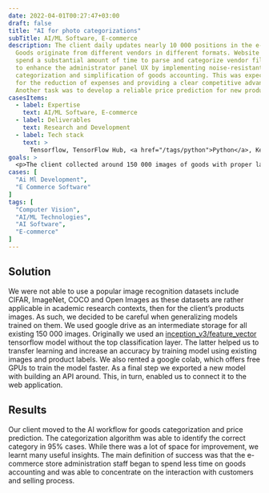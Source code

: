 ```yaml
---
date: 2022-04-01T00:27:47+03:00
draft: false
title: "AI for photo categorizations"
subTitle: AI/ML Software, E-commerce
description: The client daily updates nearly 10 000 positions in the e-commerce store. 
  Goods originate from different vendors in different formats. Website administrators 
  spend a substantial amount of time to parse and categorize vendor files. The task was 
  to enhance the administrator panel UX by implementing noise-resistant automatic 
  categorization and simplification of goods accounting. This was expected to allow 
  for the reduction of expenses and providing a clear competitive advantage. 
  Another task was to develop a reliable price prediction for new products.
casesItems:
  - label: Expertise
    text: AI/ML Software, E-commerce
  - label: Deliverables
    text: Research and Development
  - label: Tech stack
    text: >
      Tensorflow, TensorFlow Hub, <a href="/tags/python">Python</a>, Keras, Google Colab, Google Drive, Django
goals: >
  <p>The client collected around 150 000 images of goods with proper labels over the number of years. As a result, an extensive database divided into the training and validation sets was created. First of all, we examined existing computer vision solutions for classifying objects by photos. With the client training set, we have improved the object detection and classification algorithm to be noise-resistant to images with more than one object. Our team built a clustering algorithm based on the knowledge and specifics of the customer’s categorization hierarchy. Additionally, we implemented an algorithm persistent to changes in images quality, lighting and visual angle. The category detection pipeline was completely automated and was removed from the manual categorization workflow.</p>
cases: [
  "Ai Ml Development",
  "E Commerce Software"
]
tags: [
  "Computer Vision",
  "AI/ML Technologies",
  "AI Software",
  "E-commerce"
]
---
```


## Solution

We were not able to use a popular image recognition datasets include CIFAR, ImageNet, COCO and Open Images as these datasets are rather applicable in academic research contexts, then for the client’s products images. As such, we decided to be careful when generalizing models trained on them. We used google drive as an intermediate storage for all existing 150 000 images. Originally we used an [inception_v3/feature_vector](https://tfhub.dev/google/tf2-preview/inception_v3/feature_vector/4) tensorflow model without the top classification layer. The latter helped us to transfer learning and increase an accuracy by training model using existing images and product labels. We also rented a google colab, which offers free GPUs to train the model faster. As a final step we exported a new model with building an API around. This, in turn, enabled us to connect it to the web application.

## Results

Our client moved to the AI workflow for goods categorization and price prediction. The categorization algorithm was able to identify the correct category in 95% cases. While there was a lot of space for improvement, we learnt many useful insights. The main definition of success was that the e-commerce store administration staff began to spend less time on goods accounting and was able to concentrate on the interaction with customers and selling process.